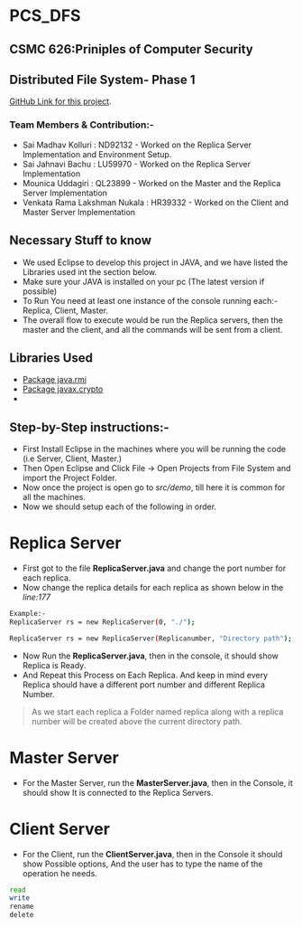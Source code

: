 # PCS_DFS
## CSMC 626:Priniples of Computer Security
## Distributed File System- Phase 1 

[GitHub Link for this project](https://github.com/MadhavGTX47/PCS_DFS).

### Team Members & Contribution:-

- Sai Madhav Kolluri : ND92132 - Worked on the Replica Server Implementation and Environment Setup.
- Sai Jahnavi Bachu : LU59970  - Worked on the Replica Server Implementation
- Mounica Uddagiri : QL23899   - Worked on the Master and the Replica Server Implementation
- Venkata Rama Lakshman Nukala : HR39332 - Worked on the Client and Master Server Implementation

## Necessary Stuff to know 

- We used Eclipse to develop this project in JAVA, and we have listed the Libraries used int the section below.
- Make sure your JAVA is installed on your pc (The latest version if possible)
- To Run You need at least one instance of the console running each:- Replica, Client, Master.
- The overall flow to execute would be run the Replica servers, then the master and the client, and all the commands will be sent from a client.

## Libraries Used
- [Package java.rmi](https://docs.oracle.com/javase/8/docs/api/java/rmi/package-summary.html)
- [Package javax.crypto](https://docs.oracle.com/javase/8/docs/api/javax/crypto/package-summary.html)
- 



##  Step-by-Step instructions:-
- First Install Eclipse in the machines where you will be running the code (i.e Server, Client, Master.)
- Then Open Eclipse and Click File -> Open Projects from File System and import the Project Folder.
- Now once the project is open go to *src/demo*, till here it is common for all the machines.
- Now we should setup each of the following in order.

# Replica Server
- First got to the file **ReplicaServer.java** and change the port number for each replica. 
- Now change the replica details for each replica as shown below in the *line:177*
```sh
Example:-
ReplicaServer rs = new ReplicaServer(0, "./");
```
```sh
ReplicaServer rs = new ReplicaServer(Replicanumber, "Directory path");
```
- Now  Run the **ReplicaServer.java**, then in the console, it should show Replica is Ready.
- And Repeat this Process on Each Replica. And keep in mind every Replica should have a different port number and different Replica Number. 

> As we start each replica a Folder named replica along with a replica number will be created above the current directory path. 

# Master Server
- For the Master Server, run the **MasterServer.java**, then in the Console, it should show It is connected to the Replica Servers.

# Client Server
- For the Client, run the **ClientServer.java**, then in the Console it should show Possible options, And the user has to type the name of the operation he needs.

```sh
read
write 
rename
delete
```
